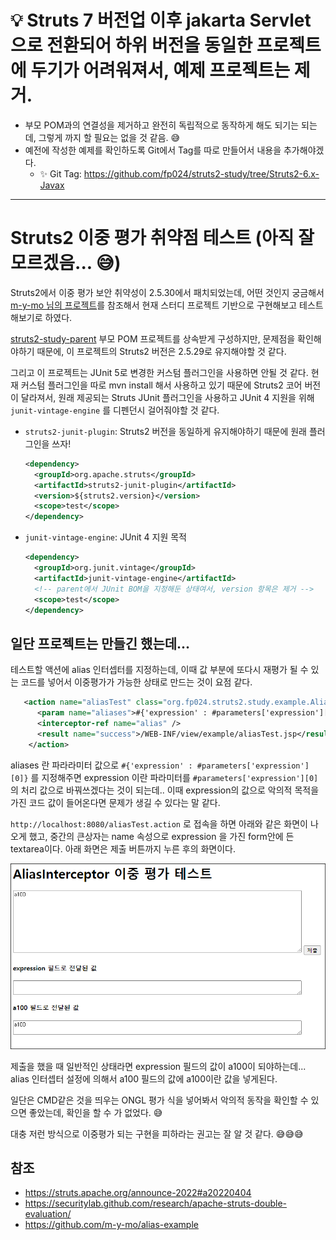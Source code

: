 

# 💡 Struts 7 버전업 이후 jakarta Servlet으로 전환되어 하위 버전을 동일한 프로젝트에 두기가 어려워져서, 예제 프로젝트는 제거.

* 부모 POM과의 연결성을 제거하고 완전히 독립적으로 동작하게 해도 되기는 되는데, 그렇게 까지 할 필요는 없을 것 같음. 😅
* 예전에 작성한 예제를 확인하도록 Git에서 Tag를 따로 만들어서 내용을 추가해야겠다.
  * ✨ Git Tag: https://github.com/fp024/struts2-study/tree/Struts2-6.x-Javax

---

# Struts2 이중 평가 취약점 테스트 (아직 잘 모르겠음... 😅)



Struts2에서 이중 평가 보안 취약성이 2.5.30에서 패치되었는데, 어떤 것인지 궁금해서 [m-y-mo 님의 프로젝트](https://github.com/m-y-mo/alias-example)를 참조해서 현재 스터디 프로젝트 기반으로 구현해보고 테스트해보기로 하였다.

[struts2-study-parent](../struts2-study-parent) 부모 POM 프로젝트를 상속받게 구성하지만, 문제점을 확인해야하기 때문에, 이 프로젝트의 Struts2 버전은 2.5.29로 유지해야할 것 같다.

그리고 이 프로젝트는 JUnit 5로 변경한 커스텀 플러그인을 사용하면 안될 것 같다. 현재 커스텀 플러그인을 따로 mvn install 해서 사용하고 있기 때문에 Struts2 코어 버전이 달라져서, 원래 제공되는 Struts JUnit 플러그인을 사용하고 JUnit 4 지원을 위해 `junit-vintage-engine` 를 디펜던시 걸어줘야할 것 같다.

* `struts2-junit-plugin`: Struts2 버전을 동일하게 유지해야하기 때문에 원래 플러그인을 쓰자!
  
  ```xml
  <dependency>
    <groupId>org.apache.struts</groupId>
    <artifactId>struts2-junit-plugin</artifactId>
    <version>${struts2.version}</version>
    <scope>test</scope>
  </dependency>
  ```


* `junit-vintage-engine`: JUnit 4 지원 목적

  ```xml
  <dependency>
    <groupId>org.junit.vintage</groupId>
    <artifactId>junit-vintage-engine</artifactId>
    <!-- parent에서 JUnit BOM을 지정해둔 상태여서, version 항목은 제거 -->
    <scope>test</scope>
  </dependency>
  ```



## 일단 프로젝트는 만들긴 했는데...

테스트할 액션에 alias 인터셉터를 지정하는데, 이때 값 부분에 또다시 재평가 될 수 있는  코드를 넣어서 이중평가가 가능한 상태로 만드는 것이 요점 같다.

```xml
   <action name="aliasTest" class="org.fp024.struts2.study.example.AliasTestAction">
      <param name="aliases">#{'expression' : #parameters['expression'][0]}</param>
      <interceptor-ref name="alias" />
      <result name="success">/WEB-INF/view/example/aliasTest.jsp</result>
    </action>
```

aliases 란 파라라미터 값으로 `#{'expression' : #parameters['expression'][0]}` 를 지정해주면 expression 이란 파라미터를 `#parameters['expression'][0]`의 처리 값으로 바꿔쓰겠다는 것이 되는데.. 이때 expression의 값으로 악의적 목적을 가진 코드 값이 들어온다면 문제가 생길 수 있다는 말 같다.

`http://localhost:8080/aliasTest.action` 로 접속을 하면 아래와 같은 화면이 나오게 했고,  중간의 큰상자는 name 속성으로 expression 을 가진 form안에 든 textarea이다. 아래 화면은 제출 버튼까지 누른 후의 화면이다.

![테스트 뷰](doc-resources/view.png)

제출을 했을 때 일반적인 상태라면 expression 필드의 값이 a100이 되야하는데... alias 인터셉터 설정에 의해서 a100 필드의 값에 a100이란 값을 넣게된다.

일단은 CMD같은 것을 띄우는 ONGL 평가 식을 넣어봐서 악의적 동작을 확인할 수 있으면 좋았는데, 확인을 할 수 가 없었다. 😅

대충 저런 방식으로 이중평가 되는 구현을 피하라는 권고는 잘 알 것 같다. 😅😅😅



## 참조

* https://struts.apache.org/announce-2022#a20220404
* https://securitylab.github.com/research/apache-struts-double-evaluation/
* https://github.com/m-y-mo/alias-example